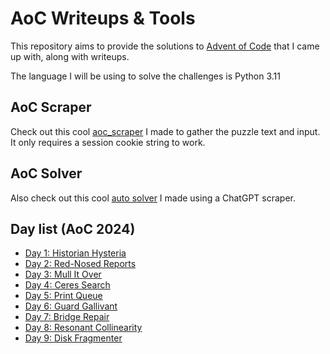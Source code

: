 # AoC Writeups & Tools

This repository aims to provide the solutions to [Advent of Code](https://adventofcode.com/) that I came up with, along with writeups.

The language I will be using to solve the challenges is Python 3.11

## AoC Scraper

Check out this cool [aoc_scraper](Solver/aoc_scraper.py) I made to gather the puzzle text and input.
It only requires a session cookie string to work.

## AoC Solver

Also check out this cool [auto solver](Solver/README.md) I made using a ChatGPT scraper.

## Day list (AoC 2024)

- [Day 1: Historian Hysteria](AoC_2024/day_1/README.md)
- [Day 2: Red-Nosed Reports](AoC_2024/day_2/README.md)
- [Day 3: Mull It Over](AoC_2024/day_3/README.md)
- [Day 4: Ceres Search](AoC_2024/day_4/README.md)
- [Day 5: Print Queue](AoC_2024/day_5/README.md)
- [Day 6: Guard Gallivant](AoC_2024/day_6/README.md)
- [Day 7: Bridge Repair](AoC_2024/day_7/README.md)
- [Day 8: Resonant Collinearity](AoC_2024/day_8/README.md)
- [Day 9: Disk Fragmenter](AoC_2024/day_9/README.md)

